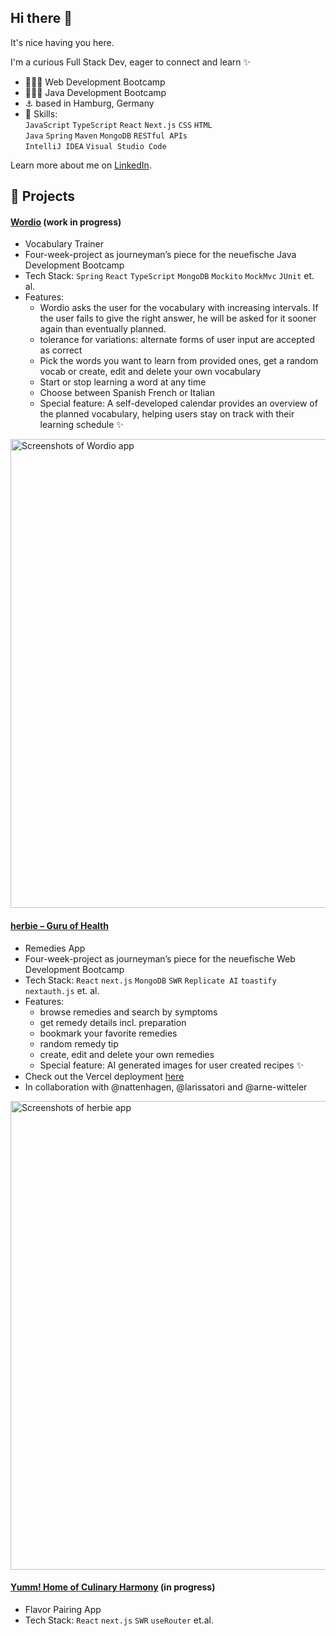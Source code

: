 ## Hi there 👋

It's nice having you here.

I'm a curious Full Stack Dev, eager to connect and learn ✨

- 👩🏼‍🎓 Web Development Bootcamp
- 👩🏼‍🎓 Java Development Bootcamp
- ⚓ based in Hamburg, Germany
- 🧠 Skills:
  <br/>`JavaScript` `TypeScript` `React` `Next.js` `CSS` `HTML`
  <br/>`Java` `Spring` `Maven` `MongoDB` `RESTful APIs`
  <br/>`IntelliJ IDEA` `Visual Studio Code`

Learn more about me on [LinkedIn](https://www.linkedin.com/in/nora-kauczor/?locale=en_US).

## 🔧 Projects
#### [Wordio](https://github.com/nora-kauczor/Wordio) (work in progress)
- Vocabulary Trainer
- Four-week-project as journeyman’s piece for the neuefische Java Development Bootcamp
- Tech Stack: `Spring` `React` `TypeScript` `MongoDB` `Mockito` `MockMvc` `JUnit` et. al.
- Features: 
  - Wordio asks the user for the vocabulary with increasing intervals. If the user fails to give the right answer, he will be asked for it sooner again than eventually planned.
  - tolerance for variations: alternate forms of user input are accepted as correct
  - Pick the words you want to learn from provided ones, get a random vocab or create, edit and delete your own vocabulary
  - Start or stop learning a word at any time
  - Choose between Spanish French or Italian
  - Special feature: A self-developed calendar provides an overview of the planned vocabulary, helping users stay on track with their learning schedule ✨

 <img src="https://github.com/user-attachments/assets/64289937-af1f-489b-9485-f1f60f77b0ca" alt="Screenshots of Wordio app" width="750"/>

#### [herbie – Guru of Health](https://github.com/nora-kauczor/herbie---Guru-of-Health)

- Remedies App
- Four-week-project as journeyman’s piece for the neuefische Web Development Bootcamp
- Tech Stack: `React` `next.js` `MongoDB` `SWR` `Replicate AI` `toastify` `nextauth.js` et. al.
- Features:
  - browse remedies and search by symptoms
  - get remedy details incl. preparation
  - bookmark your favorite remedies
  - random remedy tip 
  - create, edit and delete your own remedies
  - Special feature: AI generated images for user created recipes ✨
- Check out the Vercel deployment [here](https://herbie.vercel.app/)
- In collaboration with @nattenhagen, @larissatori and @arne-witteler

<img src="https://github.com/user-attachments/assets/392262e2-57f2-4855-9a20-1744242f994a" alt="Screenshots of herbie app" width="750"/>


#### [Yumm! Home of Culinary Harmony](https://github.com/nora-kauczor/Yumm---Home-of-Culinary-Harmony) (in progress)

- Flavor Pairing App
- Tech Stack: `React` `next.js` `SWR` `useRouter` et.al.





